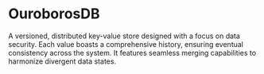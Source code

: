 # OuroborosDB
A versioned, distributed key-value store designed with a focus on data security. Each value boasts a comprehensive history, ensuring eventual consistency across the system. It features seamless merging capabilities to harmonize divergent data states.
